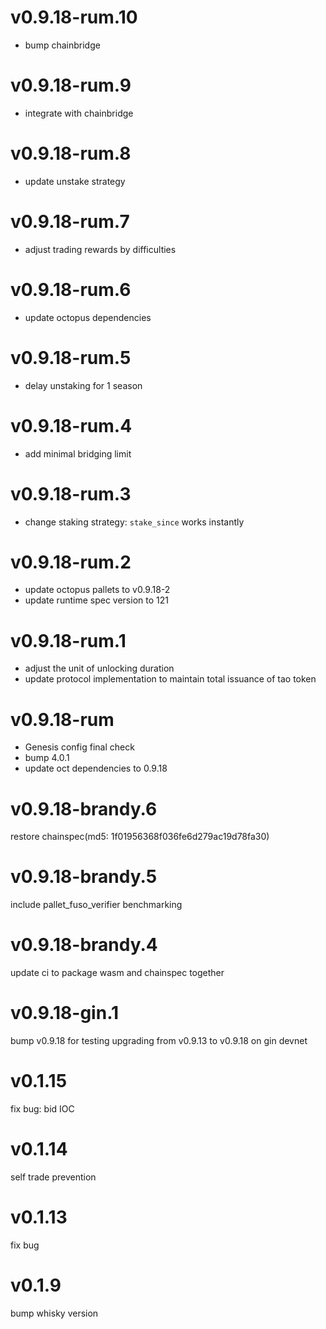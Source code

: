 # v0.9.18-rum.10

- bump chainbridge

# v0.9.18-rum.9

- integrate with chainbridge

# v0.9.18-rum.8

- update unstake strategy

# v0.9.18-rum.7

- adjust trading rewards by difficulties

# v0.9.18-rum.6

- update octopus dependencies

# v0.9.18-rum.5

- delay unstaking for 1 season

# v0.9.18-rum.4

- add minimal bridging limit

# v0.9.18-rum.3

- change staking strategy: `stake_since` works instantly

# v0.9.18-rum.2

- update octopus pallets to v0.9.18-2
- update runtime spec version to 121

# v0.9.18-rum.1

- adjust the unit of unlocking duration
- update protocol implementation to maintain total issuance of tao token

# v0.9.18-rum

- Genesis config final check
- bump 4.0.1
- update oct dependencies to 0.9.18

# v0.9.18-brandy.6

restore chainspec(md5: 1f01956368f036fe6d279ac19d78fa30)

# v0.9.18-brandy.5

include pallet_fuso_verifier benchmarking

# v0.9.18-brandy.4

update ci to package wasm and chainspec together

# v0.9.18-gin.1

bump v0.9.18 for testing upgrading from v0.9.13 to v0.9.18 on gin devnet

# v0.1.15

fix bug: bid IOC

# v0.1.14

self trade prevention

# v0.1.13

fix bug

# v0.1.9

bump whisky version
